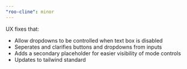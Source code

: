 ```yaml
---
"roo-cline": minor
---
```


UX fixes that:

- Allow dropdowns to be controlled when text box is disabled
- Seperates and clarifies buttons and dropdowns from inputs
- Adds a secondary placeholder for easier visibility of mode controls
- Updates to tailwind standard
